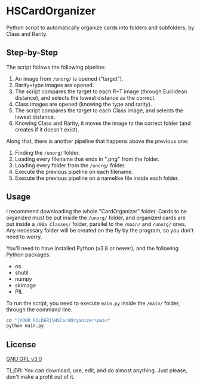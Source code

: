 # HSCardOrganizer
Python script to automatically organize cards into folders and subfolders, by Class and Rarity.

## Step-by-Step

The script follows the following pipeline:
1. An image from `/unorg/` is opened ("target").
2. Rarity+type images are opened.
3. The script compares the target to each R+T image (through Euclidean distance), and selects the lowest distance as the correct.
4. Class images are opened (knowing the type and rarity).
5. The script compares the target to each Class image, and selects the lowest distance.
6. Knowing Class and Rarity, it moves the image to the correct folder (and creates if it doesn't exist).

Along that, there is another pipeline that happens above the previous one:
1. Finding the `/unorg/` folder.
2. Loading every filename that ends in ".png" from the folder.
3. Loading every folder from the `/unorg/` folder.
4. Execute the previous pipeline on each filename.
5. Execute the previous pipeline on a namelike file inside each folder.

## Usage

I recommend downloading the whole "CardOrganizer" folder. Cards to be organized must be put inside the `/unorg/` folder, and organized cards are put inside a `/00a Classes/` folder, parallel to the `/main/` and `/unorg/` ones. Any necessary folder will be created on the fly by the program, so you don't need to worry.

You'll need to have installed Python (v3.8 or newer), and the following Python packages:
- os
- shutil
- numpy
- skimage
- PIL

To run the script, you need to execute `main.py` inside the `/main/` folder, through the command line.

```python
cd "[YOUR_FOLDER]\HSCardOrganizer\main"
python main.py
```

## License

[GNU GPL v3.0](https://github.com/Artan0s/CardOrganizer/blob/main/LICENSE)

TL;DR: You can download, use, edit, and do almost anything. Just please, don't make a profit out of it.
